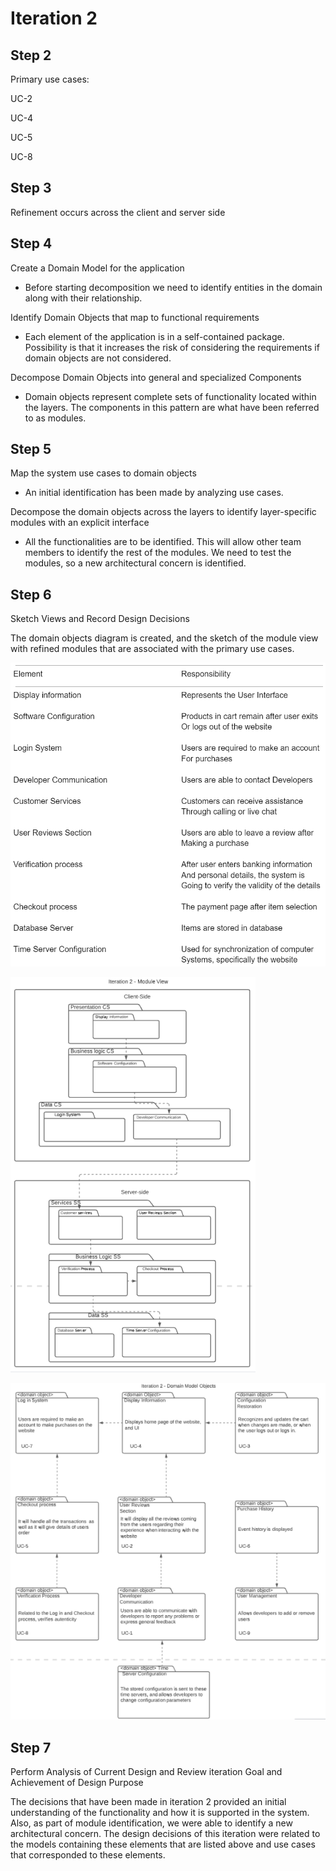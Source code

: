 # Iteration 2

## Step 2

Primary use cases: 

UC-2

UC-4

UC-5

UC-8

## Step 3 

Refinement occurs across the client and server side 

## Step 4

Create a Domain Model for the application

- Before starting decomposition we need to identify entities in the domain along with their relationship.

Identify Domain Objects that map to functional requirements

- Each element of the application is in a self-contained package. Possibility is that it increases the risk of considering the requirements if domain objects are not considered.

Decompose Domain Objects into general and specialized Components

- Domain objects represent complete sets of functionality located within the layers. The components in this pattern are what have been referred to as modules.

## Step 5

Map the system use cases to domain objects
- An initial identification has been made by analyzing use cases. 

Decompose the domain objects across the layers to identify layer-specific modules with an explicit interface
- All the functionalities are to be identified. This will allow other team members to identify the rest of the modules. We need to test the modules, so a new architectural concern is identified. 

## Step 6

Sketch Views and Record Design Decisions

The domain objects diagram is created, and the sketch of the module view with refined modules that are associated with the primary use cases.

![alt text](https://github.com/camerondaize10/FinalProjectReport/blob/main/Iteration%202/Misc/step%206.PNG)

![alt text](https://github.com/camerondaize10/FinalProjectReport/blob/main/Iteration%202/module%20view.png)

![alt text](https://github.com/camerondaize10/FinalProjectReport/blob/main/Iteration%202/domain%20model%20objects.png)


## Step 7

Perform Analysis of Current Design and Review iteration Goal and Achievement of Design Purpose

The decisions that have been made in iteration 2 provided an initial understanding of the functionality and how it is supported in the system. Also, as part of module identification, we were able to identify a new architectural concern. The design decisions of this iteration were related to the models containing these elements that are listed above and use cases that corresponded to these elements. 

